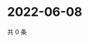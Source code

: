 # 2022-06-08

共 0 条

<!-- BEGIN WEIBO -->
<!-- 最后更新时间 Wed Jun 08 2022 12:29:43 GMT+0800 (China Standard Time) -->

<!-- END WEIBO -->
